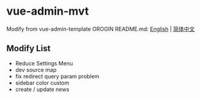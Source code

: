 # vue-admin-mvt

Modify from vue-admin-template
OROGIN README.md: [English](./README-origin.md) | [简体中文](./README-zh-origin.md)

## Modify List
* Reduce Settings Menu
* dev source map
* fix redirect query param problem
* sidebar color custom
* create / update news


